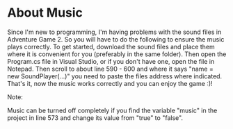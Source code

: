 # About Music

Since I'm new to programming, I'm having problems with the sound files in Adventure Game 2. 
So you will have to do the following to ensure the music plays correctly. 
To get started, download the sound files and place them where it is convenient for you (preferably in the same folder). 
Then open the Program.cs file in Visual Studio, or if you don't have one, open the file in Notepad. 
Then scroll to about line 590 - 600 and where it says "name = new SoundPlayer(...)" you need to paste the files address where indicated. 
That's it, now the music works correctly and you can enjoy the game :)!

Note: 

Music can be turned off completely if you find the variable "music" 
in the project in line 573 and change its value from "true" to "false".
